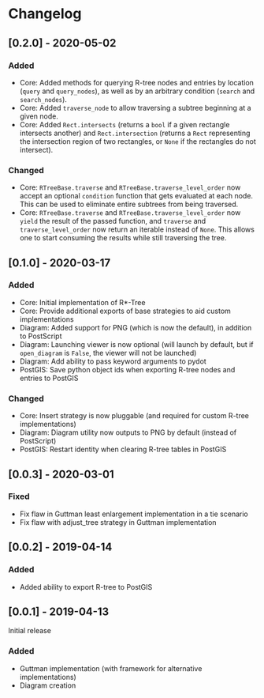 # Changelog

## [0.2.0] - 2020-05-02

### Added
- Core: Added methods for querying R-tree nodes and entries by location (`query`
and `query_nodes`), as well as by an arbitrary condition (`search` and
`search_nodes`).
- Core: Added `traverse_node` to allow traversing a subtree beginning at a given
node.
- Core: Added `Rect.intersects` (returns a `bool` if a given rectangle intersects
another) and `Rect.intersection` (returns a `Rect` representing the intersection
region of two rectangles, or `None` if the rectangles do not intersect).

### Changed
- Core: `RTreeBase.traverse` and `RTreeBase.traverse_level_order` now accept an
optional `condition` function that gets evaluated at each node. This can be used
to eliminate entire subtrees from being traversed.
- Core: `RTreeBase.traverse` and `RTreeBase.traverse_level_order` now `yield` the
result of the passed function, and `traverse` and `traverse_level_order` now return
an iterable instead of `None`. This allows one to start consuming the results while
still traversing the tree.

## [0.1.0] - 2020-03-17

### Added
- Core: Initial implementation of R*-Tree
- Core: Provide additional exports of base strategies to aid custom implementations
- Diagram: Added support for PNG (which is now the default), in addition to PostScript
- Diagram: Launching viewer is now optional (will launch by default, but if
`open_diagram` is `False`, the viewer will not be launched)
- Diagram: Add ability to pass keyword arguments to pydot
- PostGIS: Save python object ids when exporting R-tree nodes and entries to PostGIS

### Changed
- Core: Insert strategy is now pluggable (and required for custom R-tree implementations)
- Diagram: Diagram utility now outputs to PNG by default (instead of PostScript)
- PostGIS: Restart identity when clearing R-tree tables in PostGIS

## [0.0.3] - 2020-03-01

### Fixed
- Fix flaw in Guttman least enlargement implementation in a tie scenario
- Fix flaw with adjust_tree strategy in Guttman implementation

## [0.0.2] - 2019-04-14

### Added
- Added ability to export R-tree to PostGIS

## [0.0.1] - 2019-04-13

Initial release

### Added
- Guttman implementation (with framework for alternative implementations)
- Diagram creation
